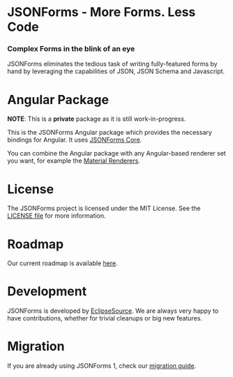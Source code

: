 # JSONForms - More Forms. Less Code
### Complex Forms in the blink of an eye

JSONForms eliminates the tedious task of writing fully-featured forms by hand by leveraging the capabilities of JSON, JSON Schema and Javascript.

# Angular Package
**NOTE**: This is a **private** package as it is still work-in-progress.

This is the JSONForms Angular package which provides the necessary bindings for Angular. It uses [JSONForms Core](https://www.npmjs.com/package/@jsonforms/core).

You can combine the Angular package with any Angular-based renderer set you want, for example the [Material Renderers](https://github.com/eclipsesource/jsonforms/blob/master/packages/angular-material).


# License
The JSONForms project is licensed under the MIT License. See the [LICENSE file](https://github.com/eclipsesource/jsonforms/blob/master/LICENSE) for more information.

# Roadmap
Our current roadmap is available [here](https://github.com/eclipsesource/jsonforms/blob/master/ROADMAP.md).

# Development
JSONForms is developed by [EclipseSource](https://eclipsesource.com).
We are always very happy to have contributions, whether for trivial cleanups or big new features.

# Migration
If you are already using JSONForms 1, check our [migration guide](https://github.com/eclipsesource/jsonforms/blob/master/MIGRATION.md).

